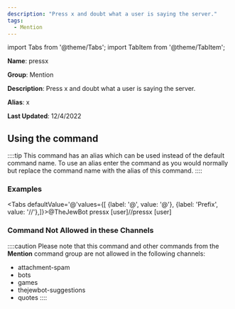 ```yaml
---
description: "Press x and doubt what a user is saying the server."
tags:
  - Mention
---
```

import Tabs from '@theme/Tabs';
import TabItem from '@theme/TabItem';

**Name**: pressx

**Group**: Mention

**Description**: Press x and doubt what a user is saying the server.

**Alias**: x

**Last Updated**: 12/4/2022

## Using the command

::::tip
This command has an alias which can be used instead of the default command name. To use an alias enter the command as you would normally but replace the command name with the alias of this command.
::::

### Examples
<Tabs defaultValue='@'values={[ {label: '@', value: '@'}, {label: 'Prefix', value: '//'},]}><TabItem value='@'>@TheJewBot pressx [user]</TabItem><TabItem value='//'>//pressx [user]</TabItem></Tabs>

### Command Not Allowed in these Channels
::::caution Please note that this command and other commands from the **Mention** command group are not allowed in the following channels:
- attachment-spam
- bots
- games
- thejewbot-suggestions
- quotes
::::